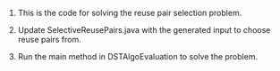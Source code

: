 1. This is the code for solving the reuse pair selection problem.

2. Update SelectiveReusePairs.java with the generated input to choose reuse pairs from.

3. Run the main method in DSTAlgoEvaluation to solve the problem.
